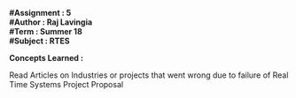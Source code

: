 **#Assignment : 5  
#Author : Raj Lavingia  
#Term : Summer 18  
#Subject : RTES**  

**Concepts Learned :**

Read Articles on Industries or projects that went wrong due to failure of Real Time Systems 
Project Proposal 
